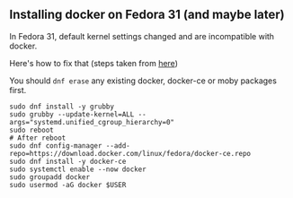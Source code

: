 ## Installing docker on Fedora 31 (and maybe later)

In Fedora 31, default kernel settings changed and are incompatible with docker.

Here's how to fix that (steps taken from [here](https://linuxconfig.org/how-to-install-docker-on-fedora-31))

You should `dnf erase` any existing docker, docker-ce or moby packages first.

```
sudo dnf install -y grubby
sudo grubby --update-kernel=ALL --args="systemd.unified_cgroup_hierarchy=0"
sudo reboot
# After reboot
sudo dnf config-manager --add-repo=https://download.docker.com/linux/fedora/docker-ce.repo
sudo dnf install -y docker-ce
sudo systemctl enable --now docker
sudo groupadd docker
sudo usermod -aG docker $USER
```
